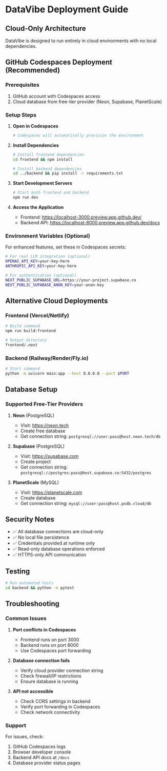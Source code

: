 # DataVibe Deployment Guide

## Cloud-Only Architecture

DataVibe is designed to run entirely in cloud environments with no local dependencies.

## GitHub Codespaces Deployment (Recommended)

### Prerequisites
1. GitHub account with Codespaces access
2. Cloud database from free-tier provider (Neon, Supabase, PlanetScale)

### Setup Steps

1. **Open in Codespaces**
   ```bash
   # Codespaces will automatically provision the environment
   ```

2. **Install Dependencies**
   ```bash
   # Install frontend dependencies
   cd frontend && npm install

   # Install backend dependencies  
   cd ../backend && pip install -r requirements.txt
   ```

3. **Start Development Servers**
   ```bash
   # Start both frontend and backend
   npm run dev
   ```

4. **Access the Application**
   - Frontend: https://localhost-3000.preview.app.github.dev/
   - Backend API: https://localhost-8000.preview.app.github.dev/docs

### Environment Variables (Optional)

For enhanced features, set these in Codespaces secrets:

```bash
# For real LLM integration (optional)
OPENAI_API_KEY=your-key-here
ANTHROPIC_API_KEY=your-key-here

# For authentication (optional)  
NEXT_PUBLIC_SUPABASE_URL=https://your-project.supabase.co
NEXT_PUBLIC_SUPABASE_ANON_KEY=your-anon-key
```

## Alternative Cloud Deployments

### Frontend (Vercel/Netlify)
```bash
# Build command
npm run build:frontend

# Output directory  
frontend/.next
```

### Backend (Railway/Render/Fly.io)
```bash
# Start command
python -m uvicorn main:app --host 0.0.0.0 --port $PORT
```

## Database Setup

### Supported Free-Tier Providers

1. **Neon** (PostgreSQL)
   - Visit: https://neon.tech
   - Create free database
   - Get connection string: `postgresql://user:pass@host.neon.tech/db`

2. **Supabase** (PostgreSQL)  
   - Visit: https://supabase.com
   - Create project
   - Get connection string: `postgresql://postgres:pass@host.supabase.co:5432/postgres`

3. **PlanetScale** (MySQL)
   - Visit: https://planetscale.com  
   - Create database
   - Get connection string: `mysql://user:pass@host.psdb.cloud/db`

## Security Notes

- ✅ All database connections are cloud-only
- ✅ No local file persistence
- ✅ Credentials provided at runtime only
- ✅ Read-only database operations enforced
- ✅ HTTPS-only API communication

## Testing

```bash
# Run automated tests
cd backend && python -m pytest
```

## Troubleshooting

### Common Issues

1. **Port conflicts in Codespaces**
   - Frontend runs on port 3000
   - Backend runs on port 8000
   - Use Codespaces port forwarding

2. **Database connection fails**
   - Verify cloud provider connection string
   - Check firewall/IP restrictions
   - Ensure database is running

3. **API not accessible**
   - Check CORS settings in backend
   - Verify port forwarding in Codespaces
   - Check network connectivity

### Support

For issues, check:
1. GitHub Codespaces logs
2. Browser developer console  
3. Backend API docs at `/docs`
4. Database provider status pages
